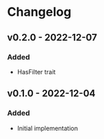 # Changelog

## v0.2.0 - 2022-12-07

### Added

- HasFilter trait

## v0.1.0 - 2022-12-04

### Added

- Initial implementation
